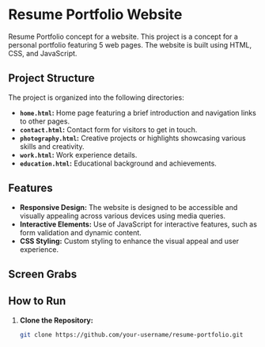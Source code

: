 # Resume Portfolio Website

Resume Portfolio concept for a website. This project is a concept for a personal portfolio featuring 5 web pages. The website is built using HTML, CSS, and JavaScript.

## Project Structure

The project is organized into the following directories:

- **`home.html`:** Home page featuring a brief introduction and navigation links to other pages.
- **`contact.html`:** Contact form for visitors to get in touch.
- **`photography.html`:** Creative projects or highlights showcasing various skills and creativity.
- **`work.html`:** Work experience details.
- **`education.html`:** Educational background and achievements.

## Features

- **Responsive Design:** The website is designed to be accessible and visually appealing across various devices using media queries.
- **Interactive Elements:** Use of JavaScript for interactive features, such as form validation and dynamic content.
- **CSS Styling:** Custom styling to enhance the visual appeal and user experience.


## Screen Grabs



## How to Run

1. **Clone the Repository:**

   ```bash
   git clone https://github.com/your-username/resume-portfolio.git
